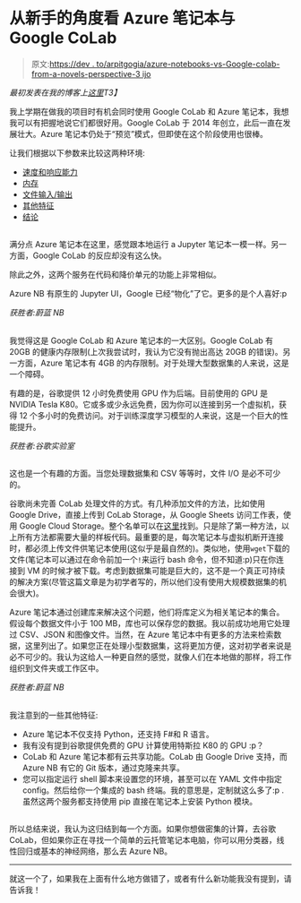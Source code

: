 # 从新手的角度看 Azure 笔记本与 Google CoLab

> 原文:[https://dev . to/arpitgogia/azure-notebooks-vs-Google-colab-from-a-novels-perspective-3 ijo](https://dev.to/arpitgogia/azure-notebooks-vs-google-colab-from-a-novices-perspective-3ijo)

*最初发表在我的博客上[这里](https://arpitgogia.com/2018/06/27/ds-notebooks/)T3】*

我上学期在做我的项目时有机会同时使用 Google CoLab 和 Azure 笔记本，我想我可以有把握地说它们都很好用。Google CoLab 于 2014 年创立，此后一直在发展壮大。Azure 笔记本仍处于“预览”模式，但即使在这个阶段使用也很棒。

让我们根据以下参数来比较这两种环境:

*   [速度和响应能力](#speed)
*   [内存](#memory)
*   [文件输入/输出](#file)
*   [其他特征](#other)
*   [结论](#conc)

## 

满分点 Azure 笔记本在这里，感觉跟本地运行 a Jupyter 笔记本一模一样。另一方面，Google CoLab 的反应却没有这么快。

除此之外，这两个服务在代码和降价单元的功能上非常相似。

Azure NB 有原生的 Jupyter UI，Google 已经“物化”了它。更多的是个人喜好:p

*获胜者:蔚蓝 NB*

## 

我觉得这是 Google CoLab 和 Azure 笔记本的一大区别。Google CoLab 有 20GB 的健康内存限制(上次我尝试时，我认为它没有抛出高达 20GB 的错误)。另一方面，Azure 笔记本有 4GB 的内存限制。对于处理大型数据集的人来说，这是一个障碍。

有趣的是，谷歌提供 12 小时免费使用 GPU 作为后端。目前使用的 GPU 是 NVIDIA Tesla K80。它或多或少永远免费，因为你可以连接到另一个虚拟机，获得 12 个多小时的免费访问。对于训练深度学习模型的人来说，这是一个巨大的性能提升。

*获胜者:谷歌实验室*

## 

这也是一个有趣的方面。当您处理数据集和 CSV 等等时，文件 I/O 是必不可少的。

谷歌尚未完善 CoLab 处理文件的方式。有几种添加文件的方法，比如使用 Google Drive，直接上传到 CoLab Storage，从 Google Sheets 访问工作表，使用 Google Cloud Storage。整个名单可以在[这里](https://colab.research.google.com/notebooks/io.ipynb)找到。只是除了第一种方法，以上所有方法都需要大量的样板代码。最重要的是，每次笔记本与虚拟机断开连接时，都必须上传文件供笔记本使用(这似乎是最自然的)。类似地，使用`wget`下载的文件(笔记本可以通过在命令前加一个`!`来运行 bash 命令，但不知道:p)只在你连接到 VM 的时候才被下载。考虑到数据集可能是巨大的，这不是一个真正可持续的解决方案(尽管这篇文章是为初学者写的，所以他们没有使用大规模数据集的机会很大)。

Azure 笔记本通过创建库来解决这个问题，他们将库定义为相关笔记本的集合。假设每个数据文件小于 100 MB，库也可以保存您的数据。我以前成功地用它处理过 CSV、JSON 和图像文件。当然，在 Azure 笔记本中有更多的方法来检索数据，这里列出了。如果您正在处理小型数据集，这将更加方便，这对初学者来说是必不可少的。我认为这给人一种更自然的感觉，就像人们在本地做的那样，将工作组织到文件夹或工作区中。

*获胜者:蔚蓝 NB*

## 

我注意到的一些其他特征:

*   Azure 笔记本不仅支持 Python，还支持 F#和 R 语言。
*   我有没有提到谷歌提供免费的 GPU 计算使用特斯拉 K80 的 GPU :p？
*   CoLab 和 Azure 笔记本都有云共享功能。CoLab 由 Google Drive 支持，而 Azure NB 有它的 Git 版本，通过克隆来共享。
*   您可以指定运行 shell 脚本来设置您的环境，甚至可以在 YAML 文件中指定 config。然后给你一个集成的 bash 终端。我的意思是，定制就这么多了:p .虽然这两个服务都支持使用 pip 直接在笔记本上安装 Python 模块。

## 

所以总结来说，我认为这归结到每一个方面。如果你想做密集的计算，去谷歌 CoLab，但如果你正在寻找一个简单的云托管笔记本电脑，你可以用分类器，线性回归或基本的神经网络，那么去 Azure NB。

* * *

就这一个了，如果我在上面有什么地方做错了，或者有什么新功能我没有提到，请告诉我！